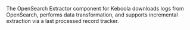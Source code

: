 
The OpenSearch Extractor component for Keboola downloads logs from OpenSearch, performs data transformation, and supports incremental extraction via a last processed record tracker.
